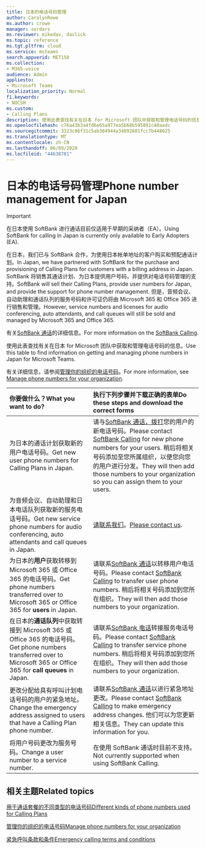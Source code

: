```yaml
---
title: 日本的电话号码管理
author: CarolynRowe
ms.author: crowe
manager: serdars
ms.reviewer: mikedav, davlick
ms.topic: reference
ms.tgt.pltfrm: cloud
ms.service: msteams
search.appverid: MET150
ms.collection:
- M365-voice
audience: Admin
appliesto:
- Microsoft Teams
localization_priority: Normal
f1.keywords:
- NOCSH
ms.custom:
- Calling Plans
description: 使用此表查找有关在日本 for Microsoft 团队中获取和管理电话号码的信息。
ms.openlocfilehash: c76a43b3a4fd6e65a977ea5b68b595891c40aadc
ms.sourcegitcommit: 3323c86f31c5ab304944a34892601fcc7b448025
ms.translationtype: MT
ms.contentlocale: zh-CN
ms.lasthandoff: 06/09/2020
ms.locfileid: "44638781"
---
```

# <a name="phone-number-management-for-japan"></a><span data-ttu-id="5195a-103">日本的电话号码管理</span><span class="sxs-lookup"><span data-stu-id="5195a-103">Phone number management for Japan</span></span>

> [!IMPORTANT]
> <span data-ttu-id="5195a-104">在日本使用 SoftBank 进行通话目前仅适用于早期的采纳者（EA）。</span><span class="sxs-lookup"><span data-stu-id="5195a-104">Using SoftBank for calling in Japan is currently only available to Early Adopters (EA).</span></span>

<span data-ttu-id="5195a-105">在日本，我们已与 SoftBank 合作，为使用日本帐单地址的客户购买和预配通话计划。</span><span class="sxs-lookup"><span data-stu-id="5195a-105">In Japan, we have partnered with SoftBank for the purchase and provisioning of Calling Plans for customers with a billing address in Japan.</span></span> <span data-ttu-id="5195a-106">SoftBank 将销售其通话计划、为日本提供用户号码，并提供对电话号码管理的支持。</span><span class="sxs-lookup"><span data-stu-id="5195a-106">SoftBank will sell their Calling Plans, provide user numbers for Japan, and provide the support for phone number management.</span></span> <span data-ttu-id="5195a-107">但是，音频会议、自动助理和通话队列的服务号码和许可证仍将由 Microsoft 365 和 Office 365 进行销售和管理。</span><span class="sxs-lookup"><span data-stu-id="5195a-107">However, service numbers and licenses for audio conferencing, auto attendants, and call queues will still be sold and managed by Microsoft 365 and Office 365.</span></span>

<span data-ttu-id="5195a-108">有关[SoftBank 通话](https://aka.ms/SoftBankVoicePlan)的详细信息。</span><span class="sxs-lookup"><span data-stu-id="5195a-108">For more information on the [SoftBank Calling](https://aka.ms/SoftBankVoicePlan).</span></span>

<span data-ttu-id="5195a-109">使用此表查找有关在日本 for Microsoft 团队中获取和管理电话号码的信息。</span><span class="sxs-lookup"><span data-stu-id="5195a-109">Use this table to find information on getting and managing phone numbers in Japan for Microsoft Teams.</span></span>

<span data-ttu-id="5195a-110">有关详细信息，请参阅[管理你的组织的电话号码](manage-phone-numbers-for-your-organization.md)。</span><span class="sxs-lookup"><span data-stu-id="5195a-110">For more information, see  [Manage phone numbers for your organization](manage-phone-numbers-for-your-organization.md).</span></span>
  
|<span data-ttu-id="5195a-111">**你要做什么？**</span><span class="sxs-lookup"><span data-stu-id="5195a-111">**What you want to do?**</span></span>|<span data-ttu-id="5195a-112">**执行下列步骤并下载正确的表单**</span><span class="sxs-lookup"><span data-stu-id="5195a-112">**Do these steps and download the correct forms**</span></span>|
|:-----|:-----|
|<span data-ttu-id="5195a-113">为日本的通话计划获取新的用户电话号码。</span><span class="sxs-lookup"><span data-stu-id="5195a-113">Get new user phone numbers for Calling Plans in Japan.</span></span>|<span data-ttu-id="5195a-114">请与[SoftBank 通话，拨打](https://aka.ms/SoftBankVoicePlan)您的用户的新电话号码。</span><span class="sxs-lookup"><span data-stu-id="5195a-114">Please contact [SoftBank Calling](https://aka.ms/SoftBankVoicePlan) for new phone numbers for your users.</span></span> <span data-ttu-id="5195a-115">稍后将相关号码添加至您所属组织，以便您向您的用户进行分发。</span><span class="sxs-lookup"><span data-stu-id="5195a-115">They will then add those numbers to your organization so you can assign them to your users.</span></span> <br/>
|<span data-ttu-id="5195a-116">为音频会议、自动助理和日本电话队列获取新的服务电话号码。</span><span class="sxs-lookup"><span data-stu-id="5195a-116">Get new service phone numbers for audio conferencing, auto attendants and call queues in Japan.</span></span>|<span data-ttu-id="5195a-117">[请联系我们](mailto:ptnapac@microsoft.com)。</span><span class="sxs-lookup"><span data-stu-id="5195a-117">[Please contact us](mailto:ptnapac@microsoft.com).</span></span>|
|<span data-ttu-id="5195a-118">为日本的**用户**获取转移到 Microsoft 365 或 Office 365 的电话号码。</span><span class="sxs-lookup"><span data-stu-id="5195a-118">Get phone numbers transferred over to Microsoft 365 or Office 365 for **users** in Japan.</span></span>|<span data-ttu-id="5195a-119">请联系[SoftBank 通话](https://aka.ms/SoftBankVoicePlan)以转移用户电话号码。</span><span class="sxs-lookup"><span data-stu-id="5195a-119">Please contact [SoftBank Calling](https://aka.ms/SoftBankVoicePlan) to transfer user phone numbers.</span></span> <span data-ttu-id="5195a-120">稍后将相关号码添加到您所在组织。</span><span class="sxs-lookup"><span data-stu-id="5195a-120">They will then add those numbers to your organization.</span></span>  <br/> |
|<span data-ttu-id="5195a-121">在日本的**通话队列**中获取转接到 Microsoft 365 或 Office 365 的电话号码。</span><span class="sxs-lookup"><span data-stu-id="5195a-121">Get phone numbers transferred over to Microsoft 365 or Office 365 for **call queues** in Japan.</span></span>|<span data-ttu-id="5195a-122">请联系[SoftBank 电话](https://aka.ms/SoftBankVoicePlan)转接服务电话号码。</span><span class="sxs-lookup"><span data-stu-id="5195a-122">Please contact [SoftBank Calling](https://aka.ms/SoftBankVoicePlan) to transfer service phone numbers.</span></span> <span data-ttu-id="5195a-123">稍后将相关号码添加到您所在组织。</span><span class="sxs-lookup"><span data-stu-id="5195a-123">They will then add those numbers to your organization.</span></span>|
|<span data-ttu-id="5195a-124">更改分配给具有呼叫计划电话号码的用户的紧急地址。</span><span class="sxs-lookup"><span data-stu-id="5195a-124">Change the emergency address assigned to users that have a Calling Plan phone number.</span></span>|<span data-ttu-id="5195a-125">请联系[SoftBank 通话](https://aka.ms/SoftBankVoicePlan)以进行紧急地址更改。</span><span class="sxs-lookup"><span data-stu-id="5195a-125">Please contact [SoftBank Calling](https://aka.ms/SoftBankVoicePlan) to make emergency address changes.</span></span> <span data-ttu-id="5195a-126">他们可以为您更新相关信息。</span><span class="sxs-lookup"><span data-stu-id="5195a-126">They can update this information for you.</span></span>|
|<span data-ttu-id="5195a-127">将用户号码更改为服务号码。</span><span class="sxs-lookup"><span data-stu-id="5195a-127">Change a user number to a service number.</span></span> |<span data-ttu-id="5195a-128">在使用 SoftBank 通话时目前不支持。</span><span class="sxs-lookup"><span data-stu-id="5195a-128">Not currently supported when using SoftBank Calling.</span></span>

## <a name="related-topics"></a><span data-ttu-id="5195a-129">相关主题</span><span class="sxs-lookup"><span data-stu-id="5195a-129">Related topics</span></span>

[<span data-ttu-id="5195a-130">用于通话套餐的不同类型的电话号码</span><span class="sxs-lookup"><span data-stu-id="5195a-130">Different kinds of phone numbers used for Calling Plans</span></span>](../different-kinds-of-phone-numbers-used-for-calling-plans.md)

[<span data-ttu-id="5195a-131">管理你的组织的电话号码</span><span class="sxs-lookup"><span data-stu-id="5195a-131">Manage phone numbers for your organization</span></span>](manage-phone-numbers-for-your-organization.md)

[<span data-ttu-id="5195a-132">紧急呼叫条款和条件</span><span class="sxs-lookup"><span data-stu-id="5195a-132">Emergency calling terms and conditions</span></span>](../emergency-calling-terms-and-conditions.md)
